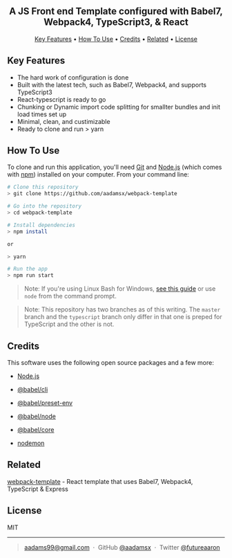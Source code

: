 


<h2 align="center">A JS Front end Template configured with Babel7, Webpack4, TypeScript3, & React</h2>

<p align="center">
  <a href="#key-features">Key Features</a> •
  <a href="#how-to-use">How To Use</a> •
  <a href="#credits">Credits</a> •
  <a href="#related">Related</a> •
  <a href="#license">License</a>
</p>


## Key Features

* The hard work of configuration is done
* Built with the latest tech, such as Babel7, Webpack4, and supports TypeScript3
* React-typescript is ready to go
* Chunking or Dynamic import code splitting for smallter bundles and init load times set up
* Minimal, clean, and custimizable
* Ready to clone and run > yarn

## How To Use

To clone and run this application, you'll need [Git](https://git-scm.com) and [Node.js](https://nodejs.org/en/download/) (which comes with [npm](http://npmjs.com)) installed on your computer. From your command line:

```bash
# Clone this repository
> git clone https://github.com/aadamsx/webpack-template

# Go into the repository
> cd webpack-template

# Install dependencies
> npm install 

or

> yarn

# Run the app
> npm run start
```

> Note: If you're using Linux Bash for Windows, [see this guide](https://www.howtogeek.com/261575/how-to-run-graphical-linux-desktop-applications-from-windows-10s-bash-shell/) or use `node` from the command prompt.

> Note: This repository has two branches as of this writing.  The `master` branch and the `typescript` branch only differ in that one is preped for TypeScript and the other is not.


## Credits

This software uses the following open source packages and a few more:

- [Node.js](https://nodejs.org/)
  
- [@babel/cli](https://babeljs.io/docs/en/babel-cli)
  
- [@babel/preset-env](https://babeljs.io/docs/en/babel-preset-env)

- [@babel/node](https://babeljs.io/docs/en/babel-node)

- [@babel/core](https://babeljs.io/docs/en/babel-core)

- [nodemon](https://nodemon.io/)


## Related

[webpack-template](https://github.com/aadamsx/node-template) - React template that uses Babel7, Webpack4, TypeScript & Express



## License

MIT

---

> [aadams99@gmail.com]() &nbsp;&middot;&nbsp;
> GitHub [@aadamsx](https://github.com/amitmerchant1990) &nbsp;&middot;&nbsp;
> Twitter [@futureaaron](https://twitter.com/amit_merchant)
